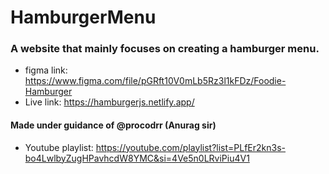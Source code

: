 # HamburgerMenu
### A website that mainly focuses on creating a hamburger menu.
* figma link: https://www.figma.com/file/pGRft10V0mLb5Rz3l1kFDz/Foodie-Hamburger
* Live link: https://hamburgerjs.netlify.app/
#### Made under guidance of @procodrr (Anurag sir)
* Youtube playlist: https://youtube.com/playlist?list=PLfEr2kn3s-bo4LwlbyZugHPavhcdW8YMC&si=4Ve5n0LRviPiu4V1

